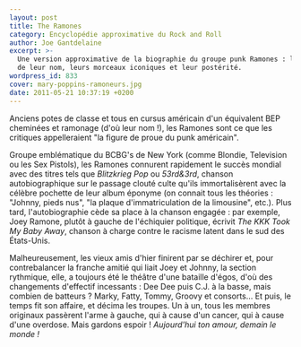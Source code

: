 ```yaml
---
layout: post
title: The Ramones
category: Encyclopédie approximative du Rock and Roll
author: Joe Gantdelaine
excerpt: >-
  Une version approximative de la biographie du groupe punk Ramones : l'histoire
  de leur nom, leurs morceaux iconiques et leur postérité.
wordpress_id: 833
cover: mary-poppins-ramoneurs.jpg
date: 2011-05-21 10:37:19 +0200
---
```


Anciens potes de classe et tous en cursus américain d'un équivalent BEP
cheminées et ramonage (d'où leur nom !), les Ramones sont ce que les critiques
appelleraient "la figure de proue du punk américain".

Groupe emblématique du BCBG's de New York (comme Blondie, Television ou les Sex
Pistols), les Ramones connurent rapidement le succès mondial avec des titres
tels que _Blitzkrieg Pop_ ou _53rd&3rd_, chanson autobiographique sur le passage
clouté culte qu'ils immortalisèrent avec la célèbre pochette de leur album
éponyme (on connait tous les théories : "Johnny, pieds nus", "la plaque
d'immatriculation de la limousine", etc.). Plus tard, l'autobiographie cède sa
place à la chanson engagée : par exemple, Joey Ramone, plutôt à gauche de
l'échiquier politique, écrivit _The KKK Took My Baby Away_, chanson à charge
contre le racisme latent dans le sud des États-Unis.

Malheureusement, les vieux amis d'hier finirent par se déchirer et, pour
contrebalancer la franche amitié qui liait Joey et Johnny, la section rythmique,
elle, a toujours été le théâtre d'une bataille d'égos, d'où des changements
d'effectif incessants : Dee Dee puis C.J. à la basse, mais combien de batteurs ?
Marky, Fatty, Tommy, Groovy et consorts… Et puis, le temps fit son affaire, et
décima les troupes. Un à un, tous les membres originaux passèrent l'arme à
gauche, qui à cause d'un cancer, qui à cause d'une overdose. Mais gardons
espoir ! _Aujourd'hui ton amour, demain le monde !_
